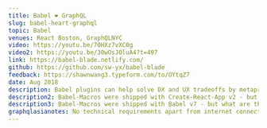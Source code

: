 ```yaml
---
title: Babel ❤️ GraphQL
slug: babel-heart-graphql
topic: Babel
venues: React Boston, GraphQLNYC
video: https://youtu.be/7OHXz7vXC0g
video2: https://youtu.be/30wOsJOluA4?t=497
link: https://babel-blade.netlify.com/
github: https://github.com/sw-yx/babel-blade
feedback: https://shawnwang3.typeform.com/to/OYtqZ7
date: Aug 2018
description: Babel plugins can help solve DX and UX tradeoffs by metaprogramming to while delivering code that is why stop there? In this talk we explore how babel-blade solves the double declaration problem in all get started writing your first babel plugin!
description2: Babel-Macros were shipped with Create-React-App v2 - but what are they? What can you do with them? In this lightning talk we discuss how babel macros differ from plugins, and my recent work with babel-blade creating an inline GraphQL compiler that works with all React GraphQL clients.
description3: Babel-Macros were shipped with Babel v7 - but what are they? What can you do with them? In this lightning talk we discuss how babel macros differ from plugins, and my recent work with babel-blade creating an inline GraphQL compiler that works with all clientside GraphQL clients.
graphqlasianotes: No technical requirements apart from internet connection. I am the best person to speak on the subject because I made this macro https://babel-blade.netlify.com. Initially it was just a cool toy but then people at Coursera, Netflix, FB, and Adobe have picked up it telling me to keep going so I am applying for a lightning talk so I can spread the idea and get feedback/collaboration with the major clientside GraphQL clients!
---
```

